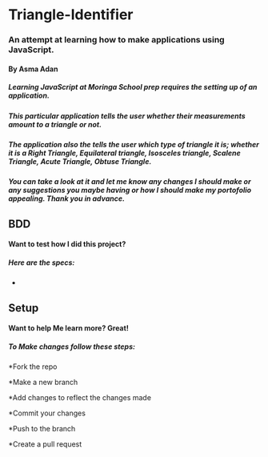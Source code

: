 # Triangle-Identifier
### An attempt at learning how to make applications using JavaScript.
#### By Asma Adan
##### Learning JavaScript at Moringa School prep requires the setting up of an application. 
##### This particular  application tells the user whether their measurements amount to a triangle or not. 
##### The application also the tells the user which type of triangle it is; whether it is a Right Triangle, Equilateral triangle, Isosceles triangle, Scalene Triangle, Acute Triangle, Obtuse Triangle.  
##### You can take a look at it and let me know any changes I should make or any suggestions you maybe having or how I should make my portofolio appealing. Thank you in advance.
## BDD
#### Want to test how I did this project?
##### Here are the specs:
*
## Setup
#### Want to help Me learn more? Great!
##### To Make changes follow these steps:
*Fork the repo

*Make a new branch

*Add changes to reflect the changes made

*Commit your changes

*Push to the branch

*Create a pull request

